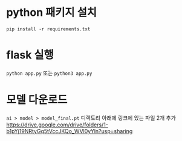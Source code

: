 # python 패키지 설치

`pip install -r requirements.txt`

# flask 실행

`python app.py` 또는 `python3 app.py`

# 모델 다운로드

`ai > model > model_final.pt` 디렉토리 아래에 링크에 있는 파일 2개 추가
https://drive.google.com/drive/folders/1-b1pYj19NRtyGq5tVccJKQo_WVl0yYln?usp=sharing
